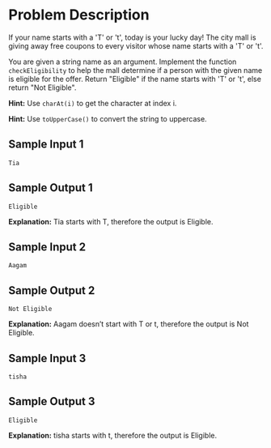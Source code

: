 
# Problem Description

If your name starts with a 'T' or 't', today is your lucky day! The city mall is giving away free coupons to every visitor whose name starts with a 'T' or 't'.

You are given a string name as an argument. Implement the function `checkEligibility` to help the mall determine if a person with the given name is eligible for the offer. Return "Eligible" if the name starts with 'T' or 't', else return "Not Eligible".

**Hint:** Use `charAt(i)` to get the character at index i.

**Hint:** Use `toUpperCase()` to convert the string to uppercase.

## Sample Input 1
```plaintext
Tia
```

## Sample Output 1
```plaintext
Eligible
```

**Explanation:**
Tia starts with T, therefore the output is Eligible.

## Sample Input 2
```plaintext
Aagam
```

## Sample Output 2
```plaintext
Not Eligible
```

**Explanation:**
Aagam doesn’t start with T or t, therefore the output is Not Eligible.

## Sample Input 3
```plaintext
tisha
```

## Sample Output 3
```plaintext
Eligible
```

**Explanation:**
tisha starts with t, therefore the output is Eligible.
